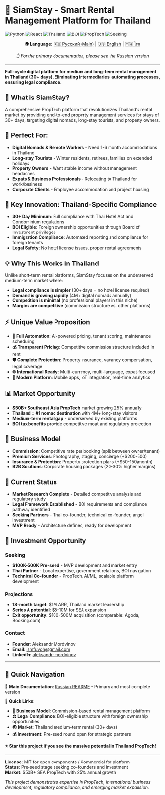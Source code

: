 # 🏡 SiamStay - Smart Rental Management Platform for Thailand

![Python](https://img.shields.io/badge/Python-3.9%2B-brightgreen.svg)
![React](https://img.shields.io/badge/React-18-blue.svg)
![Thailand](https://img.shields.io/badge/Market-Thailand-green.svg)
![BOI](https://img.shields.io/badge/BOI-Eligible-gold.svg)
![PropTech](https://img.shields.io/badge/PropTech-Platform-purple.svg)
![Seeking](https://img.shields.io/badge/Seeking-Investment%20%26%20Partners-red.svg)

<div align="center">

**🌍 Language:** [🇷🇺 Русский (Main)](README.md) | [🇺🇸 English](README_EN.md) | [🇹🇭 ไทย](README_TH.md)

*👆 For the primary documentation, please see the Russian version*

</div>

---

**Full-cycle digital platform for medium and long-term rental management in Thailand (30+ days). Eliminating intermediaries, automating processes, ensuring legal compliance.**

## 🎯 **What is SiamStay?**

A comprehensive PropTech platform that revolutionizes Thailand's rental market by providing end-to-end property management services for stays of 30+ days, targeting digital nomads, long-stay tourists, and property owners.

## 🏢 **Perfect For:**
- **Digital Nomads & Remote Workers** - Need 1-6 month accommodations in Thailand
- **Long-stay Tourists** - Winter residents, retirees, families on extended holidays
- **Property Owners** - Want stable income without management headaches
- **Expats & Business Professionals** - Relocating to Thailand for work/business
- **Corporate Clients** - Employee accommodation and project housing

## 🚀 **Key Innovation: Thailand-Specific Compliance**
- **30+ Day Minimum**: Full compliance with Thai Hotel Act and Condominium regulations
- **BOI Eligible**: Foreign ownership opportunities through Board of Investment privileges
- **Immigration Compliance**: Automated reporting and compliance for foreign tenants
- **Legal Safety**: No hotel license issues, proper rental agreements

## 💡 **Why This Works in Thailand**
Unlike short-term rental platforms, SiamStay focuses on the underserved medium-term market where:
- **Legal compliance is simpler** (30+ days = no hotel license required)
- **Demand is growing rapidly** (4M+ digital nomads annually)
- **Competition is minimal** (no professional players in this niche)
- **Margins are competitive** (commission structure vs. other platforms)

## ⚡ **Unique Value Proposition**
- **🤖 Full Automation**: AI-powered pricing, tenant scoring, maintenance scheduling
- **💰 Transparent Pricing**: Competitive commission structure included in rent
- **🛡️ Complete Protection**: Property insurance, vacancy compensation, legal coverage
- **🌐 International Ready**: Multi-currency, multi-language, expat-focused
- **📱 Modern Platform**: Mobile apps, IoT integration, real-time analytics

## 📊 **Market Opportunity**
- **$50B+ Southeast Asia PropTech** market growing 25% annually
- **Thailand = #1 nomad destination** with 4M+ long-stay visitors
- **Medium-term rental gap** - underserved by existing platforms
- **BOI tax benefits** provide competitive moat and regulatory protection

## 🎯 **Business Model**
- **Commission**: Competitive rate per booking (split between owner/tenant)
- **Premium Services**: Photography, staging, concierge (+$200-500)
- **Insurance & Protection**: Property protection plans (+$50-150/month)
- **B2B Solutions**: Corporate housing packages (20-30% higher margins)

## 🚀 **Current Status**
- **Market Research Complete** - Detailed competitive analysis and regulatory study
- **Legal Framework Established** - BOI requirements and compliance pathway identified
- **Seeking Partners** - Thai co-founder, technical co-founder, angel investment
- **MVP Ready** - Architecture defined, ready for development

## 🤝 **Investment Opportunity**

### **Seeking**
- **$100K-500K Pre-seed** - MVP development and market entry
- **Thai Partner** - Local expertise, government relations, BOI navigation
- **Technical Co-founder** - PropTech, AI/ML, scalable platform development

### **Projections**
- **18-month target**: $1M ARR, Thailand market leadership
- **Series A potential**: $5-10M for SEA expansion
- **Exit opportunity**: $100-500M acquisition (comparable: Agoda, Booking.com)

### **Contact**
- **Founder**: Aleksandr Mordvinov
- **Email**: [iamfuyoh@gmail.com](mailto:iamfuyoh@gmail.com)
- **LinkedIn**: [aleksandr-mordvinov](https://www.linkedin.com/in/aleksandr-mordvinov-3bb853325/)

---

## 🔄 **Quick Navigation**

**📖 Main Documentation**: [Russian README](README.md) - Primary and most complete version

**🚀 Quick Links**:
- **🎯 Business Model**: Commission-based rental management platform
- **⚖️ Legal Compliance**: BOI-eligible structure with foreign ownership opportunities
- **🌏 Market**: Thailand medium-term rental (30+ days)
- **💰 Investment**: Pre-seed round open for strategic partners

**⭐ Star this project if you see the massive potential in Thailand PropTech!**

---

**License**: MIT for open components / Commercial for platform  
**Status**: Pre-seed stage seeking co-founders and investment  
**Market**: $50B+ SEA PropTech with 25% annual growth

*This project demonstrates expertise in PropTech, international business development, regulatory compliance, and emerging market expansion.*
